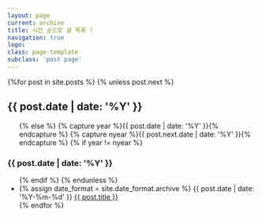 ```yaml
---
layout: page
current: archive
title: 시간 순으로 글 목록 !
navigation: true
logo: 
class: page-template
subclass: 'post page'
---
```


<div class="well article">
{%for post in site.posts %}
    {% unless post.next %}
        <h2>{{ post.date | date: '%Y' }}</h2>
        <ul>
    {% else %}
        {% capture year %}{{ post.date | date: '%Y' }}{% endcapture %}
        {% capture nyear %}{{ post.next.date | date: '%Y' }}{% endcapture %}
        {% if year != nyear %}
            </ul>
            <h3>{{ post.date | date: '%Y' }}</h3>
            <ul>
        {% endif %}
    {% endunless %}
    <li><span class="post-date">
        {% assign date_format = site.date_format.archive %}
        {{ post.date | date: '%Y-%m-%d' }} </span><a href=".{{ post.url }}" target="_blank">{{ post.title }}</a></li>
{% endfor %}
</ul>
</div>
